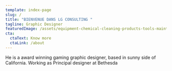 ```yaml
---
template: index-page
slug: /
title: "BIENVENUE DANS LG CONSULTING "
tagline: Graphic Designer
featuredImage: /assets/equipment-chemical-cleaning-products-tools-maintenance-swimming-pool-excellent-wooden-surface-against-152651584.jpg
cta:
  ctaText: Know more
  ctaLink: /about
---
```


He is a award winning gaming graphic designer, based in sunny side of California. Working as Principal designer at Bethesda
